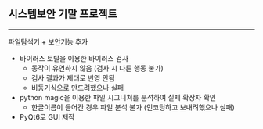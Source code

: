 ## 시스템보안 기말 프로젝트
---

파일탐색기 + 보안기능 추가
  - 바이러스 토탈을 이용한 바이러스 검사
    -  동작이 유연하지 않음 (검사 시 다른 행동 불가)
    -  검사 결과가 제대로 반영 안됨
    -  비동기식으로 만드려했으나 실패
  - python magic을 이용한 파일 시그니쳐를 분석하여 실제 확장자 확인
    - 한글이름이 들어간 경우 파일 분석 불가 (인코딩하고 보내려했으나 실패)
  - PyQt6로 GUI 제작

